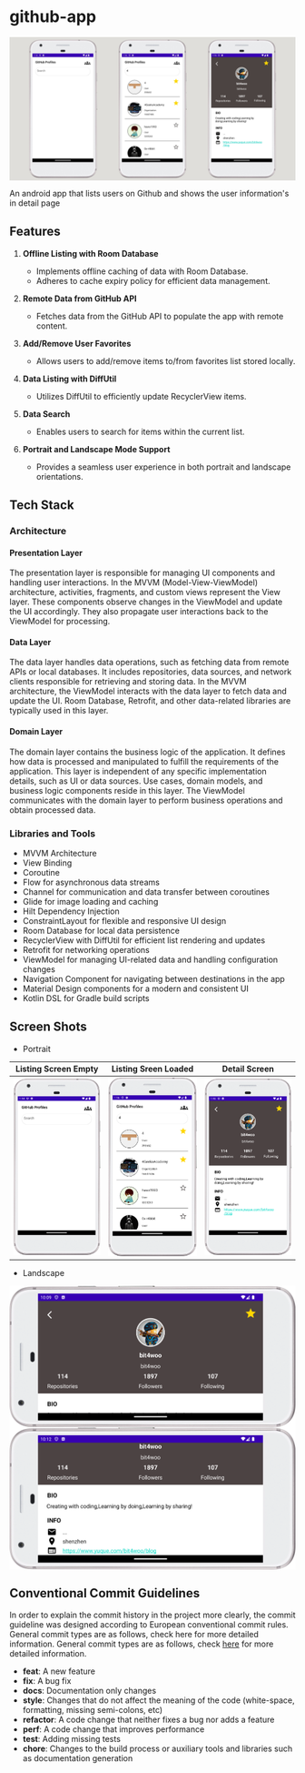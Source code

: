 # github-app
<img src="/docs/banner.jpg" align="center"/>

 An android app that lists users on Github and shows the user information's in detail page

 ## Features

1. **Offline Listing with Room Database**
   - Implements offline caching of data with Room Database.
   - Adheres to cache expiry policy for efficient data management.

2. **Remote Data from GitHub API**
   - Fetches data from the GitHub API to populate the app with remote content.

3. **Add/Remove User Favorites**
   - Allows users to add/remove items to/from favorites list stored locally.

4. **Data Listing with DiffUtil**
   - Utilizes DiffUtil to efficiently update RecyclerView items.

5. **Data Search**
   - Enables users to search for items within the current list.

6. **Portrait and Landscape Mode Support**
   - Provides a seamless user experience in both portrait and landscape orientations. 

 ## Tech Stack

### Architecture

#### Presentation Layer
The presentation layer is responsible for managing UI components and handling user interactions. In the MVVM (Model-View-ViewModel) architecture, activities, fragments, and custom views represent the View layer. These components observe changes in the ViewModel and update the UI accordingly. They also propagate user interactions back to the ViewModel for processing.

#### Data Layer
The data layer handles data operations, such as fetching data from remote APIs or local databases. It includes repositories, data sources, and network clients responsible for retrieving and storing data. In the MVVM architecture, the ViewModel interacts with the data layer to fetch data and update the UI. Room Database, Retrofit, and other data-related libraries are typically used in this layer.

#### Domain Layer
The domain layer contains the business logic of the application. It defines how data is processed and manipulated to fulfill the requirements of the application. This layer is independent of any specific implementation details, such as UI or data sources. Use cases, domain models, and business logic components reside in this layer. The ViewModel communicates with the domain layer to perform business operations and obtain processed data.

### Libraries and Tools
- MVVM Architecture
- View Binding
- Coroutine
- Flow for asynchronous data streams
- Channel for communication and data transfer between coroutines
- Glide for image loading and caching
- Hilt Dependency Injection
- ConstraintLayout for flexible and responsive UI design
- Room Database for local data persistence
- RecyclerView with DiffUtil for efficient list rendering and updates
- Retrofit for networking operations
- ViewModel for managing UI-related data and handling configuration changes
- Navigation Component for navigating between destinations in the app
- Material Design components for a modern and consistent UI
- Kotlin DSL for Gradle build scripts

## Screen Shots

* Portrait 

|                  Listing Screen Empty              | Listing Sreen Loaded                                | Detail Screen                                       |
| -------------------------------------------------- | --------------------------------------------------- | -------------------------------------------------- |
| ![Listing Screen Empty ](/docs/ss_1.png)           | ![Listing Sreen Loaded ](/docs/ss_2.png)            | ![Detail Screen ](/docs/ss_3.png)                   |

* Landscape 

<img src="/docs/ss_4.png" align="center"/>
<img src="/docs/ss_5.png" align="center"/>

## Conventional Commit Guidelines

In order to explain the commit history in the project more clearly, the commit guideline was designed according to European conventional commit rules. General commit types are as follows, check here for more detailed information. General commit types are as follows, check [here](https://ec.europa.eu/component-library/v1.15.0/eu/docs/conventions/git/) for more detailed information.

* **feat**: A new feature
* **fix**: A bug fix
* **docs**: Documentation only changes
* **style**: Changes that do not affect the meaning of the code (white-space, formatting, missing semi-colons, etc)
* **refactor**: A code change that neither fixes a bug nor adds a feature
* **perf**: A code change that improves performance
* **test**: Adding missing tests
* **chore**: Changes to the build process or auxiliary tools and libraries such as documentation generation
